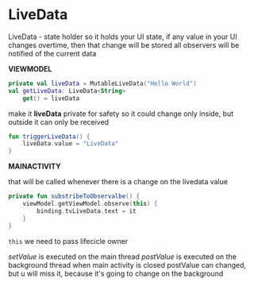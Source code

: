 # LiveData

LiveData - state holder
so it holds your UI state, if any value in your UI changes overtime, then that change will be stored
all observers will be notified of the current data


**VIEWMODEL**
```kotlin
private val liveData = MutableLiveData("Hello World")
val getLiveData: LiveData<String>
    get() = liveData
```
make it **liveData** private for safety
so it could change only inside, but outside it can only be received

```kotlin
fun triggerLiveData() {
    liveData.value = "LiveData"
}
```

**MAINACTIVITY**

that will be called whenever there is a change on the livedata value
```kotlin
private fun substribeToObservalbe() {
    viewModel.getViewModel.observe(this) {
        binding.tvLiveData.text = it
    }
}
```
```this``` we need to pass lifecicle owner


_setValue_ is executed on the main thread
_postValue_ is executed on the background thread
when main activity is closed postValue can changed, but u will miss it, because it's going to change on the background 

